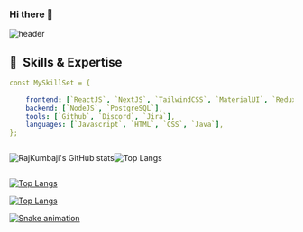 
### Hi there 👋
![header](https://capsule-render.vercel.app/api?type=venom&color=auto&height=300&section=header&text=I%27m%20Raj%20Kumbaji&fontSize=90)

<h2> 🚀 &nbsp;Skills & Expertise</h2>


```yaml
const MySkillSet = {
 
    frontend: [`ReactJS`, `NextJS`, `TailwindCSS`, `MaterialUI`, `Redux Toolkit`, `Redux`],
    backend: [`NodeJS`, `PostgreSQL`],
    tools: [`Github`, `Discord`, `Jira`],
    languages: [`Javascript`, `HTML`, `CSS`, `Java`],
};

```


<div style="display: flex; ">

 ![RajKumbaji's GitHub stats](https://github-readme-stats.vercel.app/api?username=kumbajirajkumar123&show_icons=true&theme=radical)

![Top Langs](https://github-readme-stats.vercel.app/api/top-langs/?username=kumbajirajkumar123&hide_progress=true)



</div>


[![Top Langs](https://github-readme-stats.vercel.app/api/top-langs/?username=kumbajirajkumar123&layout=donut-vertical)](https://github.com/anuraghazra/github-readme-stats)

[![Top Langs](https://github-readme-stats.vercel.app/api/top-langs/?username=kumbajirajkumar123&layout=pie)](https://github.com/anuraghazra/github-readme-stats)


[![Snake animation](https://github.com/kumbajirajkumar123/kumbajirajkumar123/blob/output/github-contribution-grid-snake.svg)](https://github.com/anuraghazra/github-readme-stats)
<!--
**kumbajirajkumar123/kumbajirajkumar123** is a ✨ _special_ ✨ repository because its `README.md` (this file) appears on your GitHub profile.

Here are some ideas to get you started:

- 🔭 I’m currently working on ...
- 🌱 I’m currently learning ...
- 👯 I’m looking to collaborate on ...
- 🤔 I’m looking for help with ...
- 💬 Ask me about ...
- 📫 How to reach me: ...
- 😄 Pronouns: ...
- ⚡ Fun fact: ...
-->
